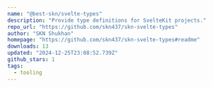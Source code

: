 ```yaml
---
name: "@best-skn/svelte-types"
description: "Provide type definitions for SvelteKit projects."
repo_url: "https://github.com/skn437/skn-svelte-types"
author: "SKN Shukhan"
homepage: "https://github.com/skn437/skn-svelte-types#readme"
downloads: 13
updated: "2024-12-25T23:08:52.739Z"
github_stars: 1
tags: 
  - tooling
---
```

